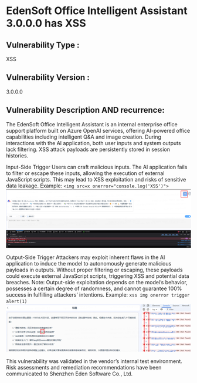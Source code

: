 # EdenSoft Office Intelligent Assistant 3.0.0.0 has XSS


## Vulnerability Type :
XSS


## Vulnerability Version :
3.0.0.0

## Vulnerability Description AND recurrence:
The EdenSoft Office Intelligent Assistant is an internal enterprise office support platform built on Azure OpenAI services, offering AI-powered office capabilities including intelligent Q&A and image creation.
During interactions with the AI application, both user inputs and system outputs lack filtering. XSS attack payloads are persistently stored in session histories.

Input-Side Trigger
Users can craft malicious inputs. The AI application fails to filter or escape these inputs, allowing the execution of external JavaScript scripts. This may lead to XSS exploitation and risks of sensitive data leakage.
Example:
`<img src=x onerror="console.log('XSS')">`
![Input-Side Trigger](./1.png)

Output-Side Trigger
Attackers may exploit inherent flaws in the AI application to induce the model to autonomously generate malicious payloads in outputs. Without proper filtering or escaping, these payloads could execute external JavaScript scripts, triggering XSS and potential data breaches.
Note: Output-side exploitation depends on the model’s behavior, possesses a certain degree of randomness, and cannot guarantee 100% success in fulfilling attackers’ intentions.
Example:
`xss img onerror trigger alert(1)`
![Output-Side Trigger](./2.png)

This vulnerability was validated in the vendor’s internal test environment. Risk assessments and remediation recommendations have been communicated to Shenzhen Eden Software Co., Ltd.

